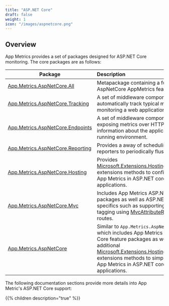 ```yaml
---
title: "ASP.NET Core"
draft: false
weight: 1
icon: "/images/aspnetcore.png"
---
```


## Overview

App Metrics provides a set of packages designed for ASP.NET Core monitoring. The core packages are as follows:

|Package|Description|
|------|:--------|
|[App.Metrics.AspNetCore.All](https://www.nuget.org/packages/App.Metrics.AspNetCore.All/)|Metapackage containing a full set of AspNetCore AppMetrics features.
|[App.Metrics.AspNetCore.Tracking](https://www.nuget.org/packages/App.Metrics.AspNetCore.Tracking/)|A set of middleware components which automatically track typical metrics used in monitoring a web application.
|[App.Metrics.AspNetCore.Endpoints](https://www.nuget.org/packages/App.Metrics.AspNetCore.Endpoints/)|A set of middleware components for exposing metrics over HTTP as well as information about the application's running environment.
|[App.Metrics.AspNetCore.Reporting](https://www.nuget.org/packages/App.Metrics.AspNetCore.Reporting/)|Provides a away of scheduling configured reporters to periodically flush metrics.
|[App.Metrics.AspNetCore.Hosting](https://www.nuget.org/packages/App.Metrics.AspNetCore.Hosting/)|Provides [Microsoft.Extensions.Hosting.IHostBuilder](https://docs.microsoft.com/en-us/dotnet/api/microsoft.extensions.hosting.ihostbuilder?view=dotnet-plat-ext-3.1) extensions methods to configure and host App Metrics in ASP.NET core applications.
|[App.Metrics.AspNetCore.Mvc](https://www.nuget.org/packages/App.Metrics.AspNetCore.Mvc/)|Includes App Metrics ASP.NET Core packages as well as ASP.NET Core MVC specifics such as supporting metric tagging using [MvcAttributeRouteHandler](https://docs.microsoft.com/en-us/dotnet/api/microsoft.aspnetcore.mvc.internal.mvcattributeroutehandler?view=aspnetcore-2.0) routes.
|[App.Metrics.AspNetCore](https://www.nuget.org/packages/App.Metrics.AspNetCore/)|Similar to `App.Metrics.AspNetCore.Mvc`, which includes App Metrics ASP.NET Core feature packages as well as additional [Microsoft.Extensions.Hosting.IHostBuilder](https://docs.microsoft.com/en-us/dotnet/api/microsoft.extensions.hosting.ihostbuilder?view=dotnet-plat-ext-3.1) extensions methods to simplify hosting App Metrics in ASP.NET core applications.

The following documentation sections provide more details into App Metric's ASP.NET Core support:

{{% children description="true" %}}